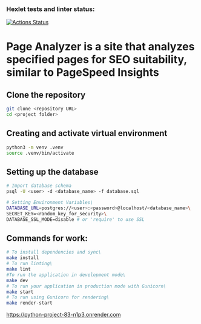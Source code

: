 ### Hexlet tests and linter status:
[![Actions Status](https://github.com/tpl-86/python-project-83/actions/workflows/hexlet-check.yml/badge.svg)](https://github.com/tpl-86/python-project-83/actions)

# Page Analyzer is a site that analyzes specified pages for SEO suitability, similar to PageSpeed ​​Insights

## Clone the repository

```bash
git clone <repository URL>
cd <project folder>
```

## Creating and activate virtual environment

```bash
python3 -m venv .venv
source .venv/bin/activate
```

## Setting up the database

```bash
# Import database schema
psql -U <user> -d <database_name> -f database.sql

# Setting Environment Variables\
DATABASE_URL=postgres://<user>:<password>@localhost/<database_name>\
SECRET_KEY=<random_key_for_security>\
DATABASE_SSL_MODE=disable # or 'require' to use SSL
```

## Commands for work:

```bash
# To install dependencies and sync\
make install
# To run linting\
make lint
#To run the application in development mode\
make dev
# To run your application in production mode with Gunicorn\
make start
# To run using Gunicorn for rendering\
make render-start
```

https://python-project-83-n1p3.onrender.com